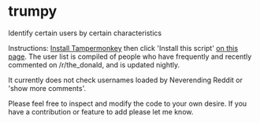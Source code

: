 # trumpy
Identify certain users by certain characteristics


Instructions: [Install Tampermonkey](https://tampermonkey.net/) then click 'Install this script' [on this page](https://greasyfork.org/en/scripts/152005-trumpy2017). The user list is compiled of people who have frequently and recently commented on /r/the_donald, and is updated nightly.

It currently does not check usernames loaded by Neverending Reddit or 'show more comments'. 

Please feel free to inspect and modify the code to your own desire.  If you have a contribution or feature to add please let me know.
